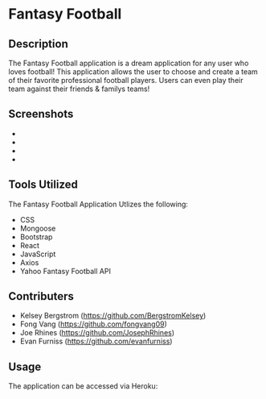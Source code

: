 # Fantasy Football 


## Description
The Fantasy Football application is a dream application for any user who loves football! This application allows the user to choose and create a team of their favorite professional football players. Users can even play their team against their friends & familys teams! 


## Screenshots
- ![]()
- ![]()
- ![]()
- ![]()

## Tools Utilized 
The Fantasy Football Application Utlizes the following:

- CSS
- Mongoose
- Bootstrap
- React
- JavaScript
- Axios
- Yahoo Fantasy Football API

## Contributers
- Kelsey Bergstrom  (https://github.com/BergstromKelsey)
- Fong Vang  (https://github.com/fongvang09)
- Joe Rhines (https://github.com/JosephRhines)
- Evan Furniss  (https://github.com/evanfurniss)

## Usage 
The application can be accessed via Heroku: 
